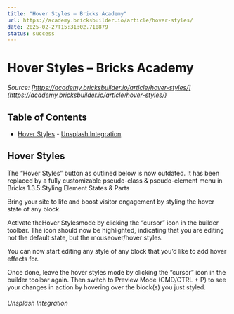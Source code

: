 ```yaml
---
title: "Hover Styles – Bricks Academy"
url: https://academy.bricksbuilder.io/article/hover-styles/
date: 2025-02-27T15:31:02.710879
status: success
---
```


# Hover Styles – Bricks Academy

*Source: [https://academy.bricksbuilder.io/article/hover-styles/](https://academy.bricksbuilder.io/article/hover-styles/)*

## Table of Contents

- [Hover Styles](#hover-styles)
        - [Unsplash Integration](#unsplash-integration)

## Hover Styles

The “Hover Styles” button as outlined below is now outdated. It has been replaced by a fully customizable pseudo-class & pseudo-element menu in Bricks 1.3.5:Styling Element States & Parts

Bring your site to life and boost visitor engagement by styling the hover state of any block.

Activate theHover Stylesmode by clicking the “cursor” icon in the builder toolbar. The icon should now be highlighted, indicating that you are editing not the default state, but the mouseover/hover styles.

You can now start editing any style of any block that you’d like to add hover effects for.

Once done, leave the hover styles mode by clicking the “cursor” icon in the builder toolbar again. Then switch to Preview Mode (CMD/CTRL + P) to see your changes in action by hovering over the block(s) you just styled.

###### Unsplash Integration

